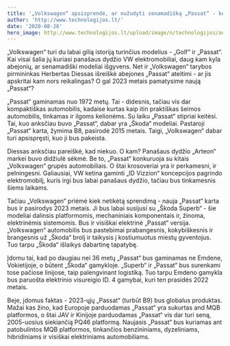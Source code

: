 ```yaml
---
title: '„Volkswagen“ apsisprendė, ar nužudyti senamadišką „Passat“ - ko sulauksime 2023 metais?'
author: 'http://www.technologijos.lt/'
date: '2020-08-26'
hero_image: http://www.technologijos.lt/upload/image/n/technologijos/automobiliai_ir_motociklai/S-84091/2-1-vwdd.jpg
---
```


„Volkswagen“ turi du labai gilią istoriją turinčius modelius - „Golf“ ir „Passat“. Kai visai šalia jų kuriasi panašaus dydžio VW elektromobiliai, daug kam kyla abejonių, ar senamadiški modeliai išgyvens. Net ir „Volkswagen“ tarybos pirmininkas Herbertas Diessas išreiškė abejones „Passat“ ateitimi - ar jis apskritai kam nors reikalingas? O gal 2023 metais pamatysime naują „Passat“?

„Passat“ gaminamas nuo 1972 metų. Tai - didesnis, tačiau vis dar kompaktiškas automobilis, kadaise kurtas kaip itin praktiškas šeimos automobilis, tinkamas ir ilgoms kelionėms. Su laiku „Passat“ stipriai keitėsi. Tai, kuo anksčiau buvo „Passat“, dabar yra „Škoda“ modeliai. Pastaroji „Passat“ karta, žymima B8, pasirodė 2015 metais. Taigi, „Volkswagen“ dabar turi apsispręsti, kuo ji bus pakeista.

Diessas anksčiau pareiškė, kad niekuo. O kam? Panašaus dydžio „Arteon“ markei buvo didžiulė sėkmė. Be to, „Passat“ konkuruoja su kitais „Volkswagen“ grupės automobiliais. O štai krosoveriai yra ir perkamesni, ir pelningesni. Galiausiai, VW ketina gaminti „ID Vizzion“ koncepcijos pagrindo elektromobilį, kuris irgi bus labai panašaus dydžio, tačiau bus tinkamesnis šiems laikams.

Tačiau „Volkswagen“ priėmė kiek netikėtą sprendimą - nauja „Passat“ karta bus ir pasirodys 2023 metais. Ji bus labai susijusi su „Škoda Superb“ - šie modeliai dalinsis platformomis, mechaniniais komponentais ir, žinoma, elektrinėmis sistemomis. Bus ir visiškai elektrinė „Passat“ versija. „Volkswagen“ automobilis bus pastebimai prabangesnis, kokybiškesnis ir brangesnis už „Škoda“ brolį ir taikysis į kostiumuotus miestų gyventojus. Tuo tarpu „Škoda“ išlaikys dabartinę tapatybę.

Įdomu tai, kad po daugiau nei 36 metų „Passat“ bus gaminamas ne Emdene, Vokietijoje, o būtent „Škoda“ gamykloje. „Superb“ ir „Passat“ bus surenkami tose pačiose linijose, taip palengvinant logistiką. Tuo tarpu Emdeno gamykla bus paruošta elektrinio visureigio ID. 4 gamybai, kuri ten prasidės 2022 metais.

Beje, įdomus faktas - 2023-ųjų „Passat“ (turbūt B9) bus globalus produktas. Mažai kas žino, kad Europoje parduodamas „Passat“ yra sukurtas and MQB platformos, o štai JAV ir Kinijoje parduodamas „Passat“ vis dar turi seną, 2005-uosius siekiančią PQ46 platformą. Naujasis „Passat“ bus kuriamas ant patobulintos MQB platformos, tinkančios benzininiams, dyzeliniams, hibridiniams ir visiškai elektriniams automobiliams.
